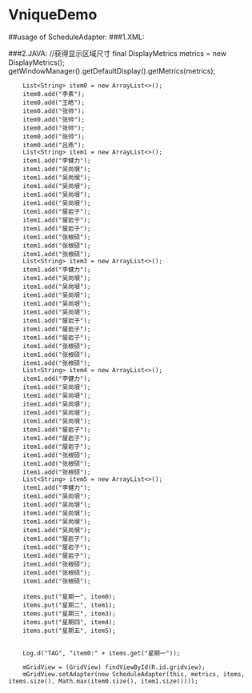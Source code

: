 # VniqueDemo

##usage of ScheduleAdapter:
###1.XML:
 <GridView
        android:id="@+id/gridview"
        android:layout_width="fill_parent"
        android:layout_height="match_parent"
        android:background="#DADADA"
        android:gravity="center"
        android:horizontalSpacing="1dp"
        android:numColumns="5"
        android:verticalSpacing="1dp" />
        
###2.JAVA:
 //获得显示区域尺寸
        final DisplayMetrics metrics = new DisplayMetrics();
        getWindowManager().getDefaultDisplay().getMetrics(metrics);


        List<String> item0 = new ArrayList<>();
        item0.add("李素");
        item0.add("王皓");
        item0.add("张帅");
        item0.add("张帅");
        item0.add("张帅");
        item0.add("张帅");
        item0.add("吕燕");
        List<String> item1 = new ArrayList<>();
        item1.add("李健力");
        item1.add("吴尚垠");
        item1.add("吴尚垠");
        item1.add("吴尚垠");
        item1.add("吴尚垠");
        item1.add("吴尚垠");
        item1.add("屋岩子");
        item1.add("屋岩子");
        item1.add("屋岩子");
        item1.add("张根硕");
        item1.add("张根硕");
        item1.add("张根硕");
        List<String> item3 = new ArrayList<>();
        item1.add("李健力");
        item1.add("吴尚垠");
        item1.add("吴尚垠");
        item1.add("吴尚垠");
        item1.add("吴尚垠");
        item1.add("吴尚垠");
        item1.add("屋岩子");
        item1.add("屋岩子");
        item1.add("屋岩子");
        item1.add("张根硕");
        item1.add("张根硕");
        item1.add("张根硕");
        List<String> item4 = new ArrayList<>();
        item1.add("李健力");
        item1.add("吴尚垠");
        item1.add("吴尚垠");
        item1.add("吴尚垠");
        item1.add("吴尚垠");
        item1.add("吴尚垠");
        item1.add("屋岩子");
        item1.add("屋岩子");
        item1.add("屋岩子");
        item1.add("张根硕");
        item1.add("张根硕");
        item1.add("张根硕");
        List<String> item5 = new ArrayList<>();
        item1.add("李健力");
        item1.add("吴尚垠");
        item1.add("吴尚垠");
        item1.add("吴尚垠");
        item1.add("吴尚垠");
        item1.add("吴尚垠");
        item1.add("屋岩子");
        item1.add("屋岩子");
        item1.add("屋岩子");
        item1.add("张根硕");
        item1.add("张根硕");
        item1.add("张根硕");

        items.put("星期一", item0);
        items.put("星期二", item1);
        items.put("星期三", item3);
        items.put("星期四", item4);
        items.put("星期五", item5);


        Log.d("TAG", "item0:" + items.get("星期一"));

        mGridView = (GridView) findViewById(R.id.gridview);
        mGridView.setAdapter(new ScheduleAdapter(this, metrics, items, items.size(), Math.max(item0.size(), item1.size())));
